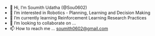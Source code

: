- 👋 Hi, I’m Soumith Udatha (@Sou0602)
- 👀 I’m interested in Robotics - Planning, Learning and Decision Making 
- 🌱 I’m currently learning Reinforcement Learning Research Practices
- 💞️ I’m looking to collaborate on ...
- 📫 How to reach me ... soumith0602@gmail.com

<!---
Sou0602/Sou0602 is a ✨ special ✨ repository because its `README.md` (this file) appears on your GitHub profile.
You can click the Preview link to take a look at your changes.
--->
